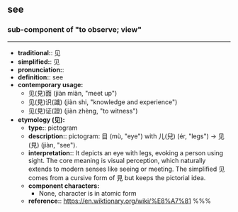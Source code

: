 ## see
### sub-component of "to observe; view"
---
- **traditional:**: 见
- **simplified:**: 见
- **pronunciation:**: 
- **definition:**: see
- **contemporary usage:**
  - 见(見)面 (jiàn miàn, "meet up")
  - 见(見)识(識) (jiàn shi, "knowledge and experience")
  - 见(見)证(證) (jiàn zhèng, "to witness")
- **etymology (见):**
  - **type:**: pictogram
  - **description:**: pictogram: 目 (mù, "eye") with 儿(兒) (ér, "legs") → 见(見) (jiàn, "see").
  - **interpretation:**: It depicts an eye with legs, evoking a person using sight. The core meaning is visual perception, which naturally extends to modern senses like seeing or meeting. The simplified 见 comes from a cursive form of 見 but keeps the pictorial idea.
  - **component characters:**
    - None, character is in atomic form
  - **reference:**: https://en.wiktionary.org/wiki/%E8%A7%81
%%%
